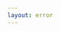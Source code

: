 ```yaml
---
layout: error
---
```


<script>
function callGoogleScript() {
var para= window.location.pathname.slice(1);
if(isNaN(para))
{
	console.log("its text");	
	return;
}else{
var url = "https://script.google.com/macros/s/AKfycbwQt4QiNTg8RjaAVd4KHZ_yClTbzgrvF34FZIIgEmIb8yGSHn8/exec?callback=loadData&id=1ZrGx_JUs8avZ3yT5nRf1eDI7pUl1PiP2Xrrlc0IGyuw&sheet=Sheet1&num="+ para;
// Make an AJAX call to Google Script
var request = jQuery.ajax({
      crossDomain: true,
      url: url,
      method: "GET",
      dataType: "jsonp"
    });
  }
}
 // print the returned data from jsonp
  function loadData(e) {
  try {
  var rows= e;
         for (var i = 1; i < rows.length; i++) {
	   $("#main").append(rows[i]+"<br>");
	window.location.assign(rows[2]);
	 }
	}catch(err) {
        error();
	}
}
function error(){
	$("#main").html('error page');
	}
  </script>
